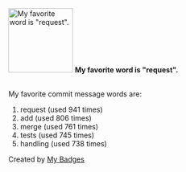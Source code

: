 <img src="https://my-badges.github.io/my-badges/favorite-word.png" alt="My favorite word is &quot;request&quot;." title="My favorite word is &quot;request&quot;." width="128">
<strong>My favorite word is &quot;request&quot;.</strong>
<br><br>

My favorite commit message words are:

1. request (used 941 times)
2. add (used 806 times)
3. merge (used 761 times)
4. tests (used 745 times)
5. handling (used 738 times)


Created by <a href="https://github.com/my-badges/my-badges">My Badges</a>